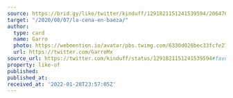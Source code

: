 ```yaml
---
source: https://brid.gy/like/twitter/kinduff/1291821151241539594/20647037
target: "/2020/08/07/la-cena-en-baeza/"
author:
  type: card
  name: Garro
  photo: https://webmention.io/avatar/pbs.twimg.com/6330d026bec33fcfe272290800d84b77a57578bbdd69b667c2f011069d785adf.jpg
  url: https://twitter.com/GarroMx
source_url: https://twitter.com/kinduff/status/1291821151241539594#favorited-by-20647037
property: like-of
published:
published_at:
received_at: '2022-01-28T23:57:05Z'
---
```


